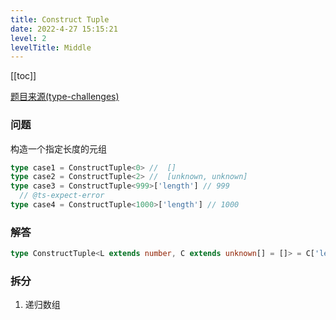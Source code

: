 ```yaml
---
title: Construct Tuple
date: 2022-4-27 15:15:21
level: 2
levelTitle: Middle
---
```


[[toc]]

[题目来源(type-challenges)](https://github.com/type-challenges/type-challenges/blob/main/questions/07544-medium-construct-tuple/README.md)

### 问题
构造一个指定长度的元组

```typescript
type case1 = ConstructTuple<0> //  []
type case2 = ConstructTuple<2> //  [unknown, unknown]
type case3 = ConstructTuple<999>['length'] // 999
  // @ts-expect-error
type case4 = ConstructTuple<1000>['length'] // 1000
```

### 解答

```typescript
type ConstructTuple<L extends number, C extends unknown[] = []> = C['length'] extends L ? C : ConstructTuple<L, [...C, unknown]>
```

### 拆分

1. 递归数组
